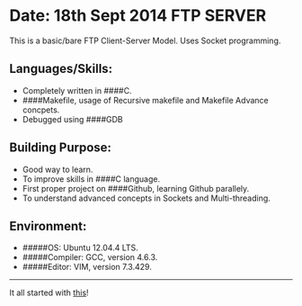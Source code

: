 Date: 18th Sept 2014
FTP SERVER 
==========

This is a basic/bare FTP Client-Server Model.
Uses Socket programming.

Languages/Skills:
---
* Completely written in ####C. 
* ####Makefile, usage of Recursive makefile and Makefile Advance concpets.
* Debugged using ####GDB

Building Purpose:
---
* Good way to learn.
* To improve skills in ####C language.
* First proper project on ####Github, learning Github parallely.
* To understand advanced concepts in Sockets and Multi-threading.

Environment:
---
* #####OS:	Ubuntu 12.04.4 LTS.
* #####Compiler: GCC, version 4.6.3.
* #####Editor: VIM, version 7.3.429.

---
It all started with [this](http://www.ece.eng.wayne.edu/~gchen/ece5650/myftp.pdf)!
